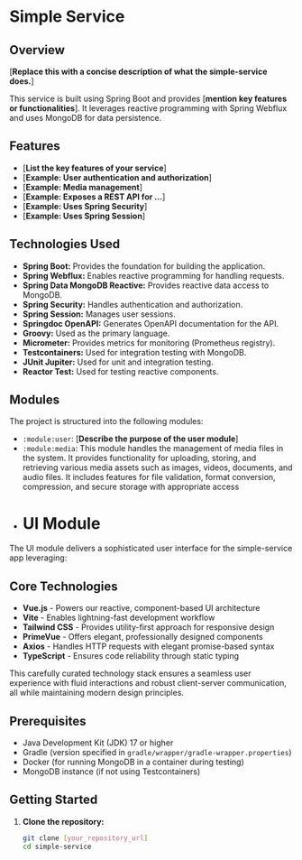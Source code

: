 # Simple Service

## Overview

[**Replace this with a concise description of what the simple-service does.**]

This service is built using Spring Boot and provides [**mention key features or functionalities**]. It leverages reactive programming with Spring Webflux and uses MongoDB for data persistence.

## Features

*   [**List the key features of your service**]
*   [**Example: User authentication and authorization**]
*   [**Example: Media management**]
*   [**Example: Exposes a REST API for ...**]
*   [**Example: Uses Spring Security**]
*   [**Example: Uses Spring Session**]

## Technologies Used

*   **Spring Boot:**  Provides the foundation for building the application.
*   **Spring Webflux:** Enables reactive programming for handling requests.
*   **Spring Data MongoDB Reactive:**  Provides reactive data access to MongoDB.
*   **Spring Security:** Handles authentication and authorization.
*   **Spring Session:** Manages user sessions.
*   **Springdoc OpenAPI:**  Generates OpenAPI documentation for the API.
*   **Groovy:** Used as the primary language.
*   **Micrometer:**  Provides metrics for monitoring (Prometheus registry).
*   **Testcontainers:** Used for integration testing with MongoDB.
*   **JUnit Jupiter:** Used for unit and integration testing.
*   **Reactor Test:** Used for testing reactive components.

## Modules

The project is structured into the following modules:

*   `:module:user`: [**Describe the purpose of the user module**]
*   `:module:media`: This module handles the management of media files in the system. It provides functionality for
    uploading, storing, and retrieving various media assets such as images, videos, documents, and audio files. It
    includes features for file validation, format conversion, compression, and secure storage with appropriate access
*  # UI Module

The UI module delivers a sophisticated user interface for the simple-service app leveraging:

## Core Technologies

* **Vue.js** - Powers our reactive, component-based UI architecture
* **Vite** - Enables lightning-fast development workflow
* **Tailwind CSS** - Provides utility-first approach for responsive design
* **PrimeVue** - Offers elegant, professionally designed components
* **Axios** - Handles HTTP requests with elegant promise-based syntax
* **TypeScript** - Ensures code reliability through static typing

This carefully curated technology stack ensures a seamless user experience with fluid interactions and robust
client-server communication, all while maintaining modern design principles.
## Prerequisites

*   Java Development Kit (JDK) 17 or higher
*   Gradle (version specified in `gradle/wrapper/gradle-wrapper.properties`)
*   Docker (for running MongoDB in a container during testing)
*   MongoDB instance (if not using Testcontainers)

## Getting Started

1.  **Clone the repository:**

    ```bash
    git clone [your_repository_url]
    cd simple-service
    ```